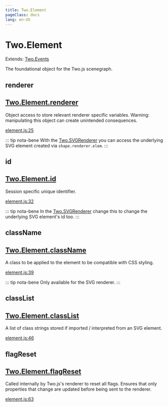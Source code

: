 ```yaml
---
title: Two.Element
pageClass: docs
lang: en-US
---
```


# Two.Element


<div class="extends">

Extends: [Two.Events](/docs/events/)

</div>


The foundational object for the Two.js scenegraph.


<div class="meta">
  <custom-button text="Source" type="source" href="https://github.com/jonobr1/two.js/blob/main/src/element.js" />
</div>


<carbon-ads />






<div class="instance member ">

## renderer

<h2 class="longname" aria-hidden="true"><a href="#renderer"><span class="prefix">Two.Element.</span><span class="shortname">renderer</span></a></h2>










<div class="properties">


Object access to store relevant renderer specific variables. Warning: manipulating this object can create unintended consequences.


</div>










<div class="meta">

  <a class="lineno" target="_blank" rel="noopener noreferrer" href="https://github.com/jonobr1/two.js/blob/main/src/element.js#L25">
    element.js:25
  </a>

</div>



<div class="tags">


::: tip nota-bene
With the [Two.SVGRenderer](/docs/renderers/svg/) you can access the underlying SVG element created via `shape.renderer.elem`.
:::


</div>


</div>



<div class="instance member ">

## id

<h2 class="longname" aria-hidden="true"><a href="#id"><span class="prefix">Two.Element.</span><span class="shortname">id</span></a></h2>










<div class="properties">


Session specific unique identifier.


</div>










<div class="meta">

  <a class="lineno" target="_blank" rel="noopener noreferrer" href="https://github.com/jonobr1/two.js/blob/main/src/element.js#L32">
    element.js:32
  </a>

</div>



<div class="tags">


::: tip nota-bene
In the [Two.SVGRenderer](/docs/renderers/svg/) change this to change the underlying SVG element's id too.
:::


</div>


</div>



<div class="instance member ">

## className

<h2 class="longname" aria-hidden="true"><a href="#className"><span class="prefix">Two.Element.</span><span class="shortname">className</span></a></h2>










<div class="properties">


A class to be applied to the element to be compatible with CSS styling.


</div>










<div class="meta">

  <a class="lineno" target="_blank" rel="noopener noreferrer" href="https://github.com/jonobr1/two.js/blob/main/src/element.js#L39">
    element.js:39
  </a>

</div>



<div class="tags">


::: tip nota-bene
Only available for the SVG renderer.
:::


</div>


</div>



<div class="instance member ">

## classList

<h2 class="longname" aria-hidden="true"><a href="#classList"><span class="prefix">Two.Element.</span><span class="shortname">classList</span></a></h2>










<div class="properties">





</div>






<div class="description">

A list of class strings stored if imported / interpreted  from an SVG element.

</div>





<div class="meta">

  <a class="lineno" target="_blank" rel="noopener noreferrer" href="https://github.com/jonobr1/two.js/blob/main/src/element.js#L46">
    element.js:46
  </a>

</div>




</div>



<div class="instance function ">

## flagReset

<h2 class="longname" aria-hidden="true"><a href="#flagReset"><span class="prefix">Two.Element.</span><span class="shortname">flagReset</span></a></h2>















<div class="description">

Called internally by Two.js's renderer to reset all flags. Ensures that only properties that change are updated before being sent to the renderer.

</div>





<div class="meta">

  <a class="lineno" target="_blank" rel="noopener noreferrer" href="https://github.com/jonobr1/two.js/blob/main/src/element.js#L63">
    element.js:63
  </a>

</div>




</div>


